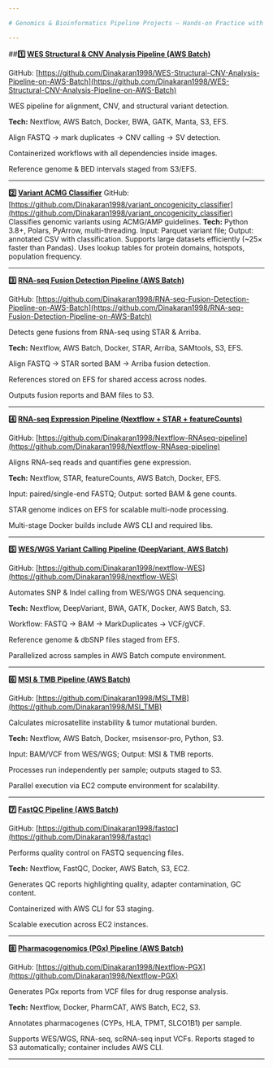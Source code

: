 ```yaml
---

# Genomics & Bioinformatics Pipeline Projects – Hands-on Practice with AWS Batch, Nextflow & Docker

---
```


##**1️⃣ [WES Structural & CNV Analysis Pipeline (AWS Batch)](https://github.com/Dinakaran1998/WES-Structural-CNV-Analysis-Pipeline-on-AWS-Batch)**

GitHub: [https://github.com/Dinakaran1998/WES-Structural-CNV-Analysis-Pipeline-on-AWS-Batch](https://github.com/Dinakaran1998/WES-Structural-CNV-Analysis-Pipeline-on-AWS-Batch)

WES pipeline for alignment, CNV, and structural variant detection.

**Tech:** Nextflow, AWS Batch, Docker, BWA, GATK, Manta, S3, EFS.

Align FASTQ → mark duplicates → CNV calling → SV detection.

Containerized workflows with all dependencies inside images.

Reference genome & BED intervals staged from S3/EFS.

---

**2️⃣ [Variant ACMG Classifier](https://github.com/Dinakaran1998/variant_oncogenicity_classifier)**
GitHub: [https://github.com/Dinakaran1998/variant_oncogenicity_classifier](https://github.com/Dinakaran1998/variant_oncogenicity_classifier)
Classifies genomic variants using ACMG/AMP guidelines.
**Tech:** Python 3.8+, Polars, PyArrow, multi-threading.
Input: Parquet variant file; Output: annotated CSV with classification.
Supports large datasets efficiently (~25× faster than Pandas).
Uses lookup tables for protein domains, hotspots, population frequency.

---

**3️⃣ [RNA-seq Fusion Detection Pipeline (AWS Batch)](https://github.com/Dinakaran1998/RNA-seq-Fusion-Detection-Pipeline-on-AWS-Batch)**

GitHub: [https://github.com/Dinakaran1998/RNA-seq-Fusion-Detection-Pipeline-on-AWS-Batch](https://github.com/Dinakaran1998/RNA-seq-Fusion-Detection-Pipeline-on-AWS-Batch)

Detects gene fusions from RNA-seq using STAR & Arriba.

**Tech:** Nextflow, AWS Batch, Docker, STAR, Arriba, SAMtools, S3, EFS.

Align FASTQ → STAR sorted BAM → Arriba fusion detection.

References stored on EFS for shared access across nodes.

Outputs fusion reports and BAM files to S3.

---

**4️⃣ [RNA-seq Expression Pipeline (Nextflow + STAR + featureCounts)](https://github.com/Dinakaran1998/Nextflow-RNAseq-pipeline)**

GitHub: [https://github.com/Dinakaran1998/Nextflow-RNAseq-pipeline](https://github.com/Dinakaran1998/Nextflow-RNAseq-pipeline)

Aligns RNA-seq reads and quantifies gene expression.

**Tech:** Nextflow, STAR, featureCounts, AWS Batch, Docker, EFS.

Input: paired/single-end FASTQ; Output: sorted BAM & gene counts.

STAR genome indices on EFS for scalable multi-node processing.

Multi-stage Docker builds include AWS CLI and required libs.

---

**5️⃣ [WES/WGS Variant Calling Pipeline (DeepVariant, AWS Batch)](https://github.com/Dinakaran1998/nextflow-WES)**

GitHub: [https://github.com/Dinakaran1998/nextflow-WES](https://github.com/Dinakaran1998/nextflow-WES)

Automates SNP & Indel calling from WES/WGS DNA sequencing.

**Tech:** Nextflow, DeepVariant, BWA, GATK, Docker, AWS Batch, S3.

Workflow: FASTQ → BAM → MarkDuplicates → VCF/gVCF.

Reference genome & dbSNP files staged from EFS.

Parallelized across samples in AWS Batch compute environment.

---

**6️⃣ [MSI & TMB Pipeline (AWS Batch)](https://github.com/Dinakaran1998/MSI_TMB)**

GitHub: [https://github.com/Dinakaran1998/MSI_TMB](https://github.com/Dinakaran1998/MSI_TMB)

Calculates microsatellite instability & tumor mutational burden.

**Tech:** Nextflow, AWS Batch, Docker, msisensor-pro, Python, S3.

Input: BAM/VCF from WES/WGS; Output: MSI & TMB reports.

Processes run independently per sample; outputs staged to S3.

Parallel execution via EC2 compute environment for scalability.

---

**7️⃣ [FastQC Pipeline (AWS Batch)](https://github.com/Dinakaran1998/fastqc)**

GitHub: [https://github.com/Dinakaran1998/fastqc](https://github.com/Dinakaran1998/fastqc)

Performs quality control on FASTQ sequencing files.

**Tech:** Nextflow, FastQC, Docker, AWS Batch, S3, EC2.

Generates QC reports highlighting quality, adapter contamination, GC content.

Containerized with AWS CLI for S3 staging.

Scalable execution across EC2 instances.

---

**8️⃣ [Pharmacogenomics (PGx) Pipeline (AWS Batch)](https://github.com/Dinakaran1998/Nextflow-PGX)**

GitHub: [https://github.com/Dinakaran1998/Nextflow-PGX](https://github.com/Dinakaran1998/Nextflow-PGX)

Generates PGx reports from VCF files for drug response analysis.

**Tech:** Nextflow, Docker, PharmCAT, AWS Batch, EC2, S3.

Annotates pharmacogenes (CYPs, HLA, TPMT, SLCO1B1) per sample.

Supports WES/WGS, RNA-seq, scRNA-seq input VCFs.
Reports staged to S3 automatically; container includes AWS CLI.

---



